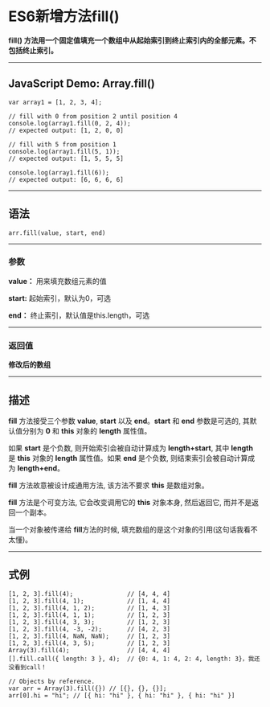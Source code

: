 # ES6新增方法fill()

**fill() 方法用一个固定值填充一个数组中从起始索引到终止索引内的全部元素。不包括终止索引。**
***
## JavaScript Demo: Array.fill()

```
var array1 = [1, 2, 3, 4];

// fill with 0 from position 2 until position 4
console.log(array1.fill(0, 2, 4));
// expected output: [1, 2, 0, 0]

// fill with 5 from position 1
console.log(array1.fill(5, 1));
// expected output: [1, 5, 5, 5]

console.log(array1.fill(6));
// expected output: [6, 6, 6, 6]

```
***
## 语法

```
arr.fill(value, start, end)
```
***
### 参数
**value：** 用来填充数组元素的值

**start:** 起始索引，默认为0，可选

**end：** 终止索引，默认值是this.length，可选
***
### 返回值

**修改后的数组**
***
## 描述

**fill** 方法接受三个参数 **value**, **start** 以及 **end**。**start** 和
**end** 参数是可选的, 其默认值分别为 **0** 和 **this** 对象的 **length** 属性值。

如果 **start** 是个负数, 则开始索引会被自动计算成为 **length+start**, 其中 **length** 是 **this** 对象的 **length** 属性值。如果 **end** 是个负数, 则结束索引会被自动计算成为 **length+end**。

**fill** 方法故意被设计成通用方法, 该方法不要求 **this** 是数组对象。

**fill** 方法是个可变方法, 它会改变调用它的 **this** 对象本身, 然后返回它, 而并不是返回一个副本。

当一个对象被传递给 **fill**方法的时候, 填充数组的是这个对象的引用(这句话我看不太懂)。
***
## 式例

```
[1, 2, 3].fill(4);               // [4, 4, 4]
[1, 2, 3].fill(4, 1);            // [1, 4, 4]
[1, 2, 3].fill(4, 1, 2);         // [1, 4, 3]
[1, 2, 3].fill(4, 1, 1);         // [1, 2, 3]
[1, 2, 3].fill(4, 3, 3);         // [1, 2, 3]
[1, 2, 3].fill(4, -3, -2);       // [4, 2, 3]
[1, 2, 3].fill(4, NaN, NaN);     // [1, 2, 3]
[1, 2, 3].fill(4, 3, 5);         // [1, 2, 3]
Array(3).fill(4);                // [4, 4, 4]
[].fill.call({ length: 3 }, 4);  // {0: 4, 1: 4, 2: 4, length: 3}，我还没看到call！

// Objects by reference.
var arr = Array(3).fill({}) // [{}, {}, {}];
arr[0].hi = "hi"; // [{ hi: "hi" }, { hi: "hi" }, { hi: "hi" }]
```
